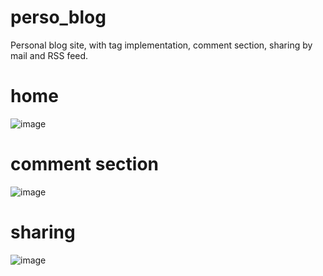 # perso_blog
Personal blog site, with tag implementation, comment section, sharing by mail and RSS feed. 

# home
![image](https://user-images.githubusercontent.com/62038668/110035598-2c51cc00-7d3c-11eb-8ee9-d73f0c28255f.png)

# comment section
![image](https://user-images.githubusercontent.com/62038668/110035736-51ded580-7d3c-11eb-94c1-f4f8f653d438.png)

# sharing
![image](https://user-images.githubusercontent.com/62038668/110035821-6d49e080-7d3c-11eb-909d-eb9e55444ae0.png)
